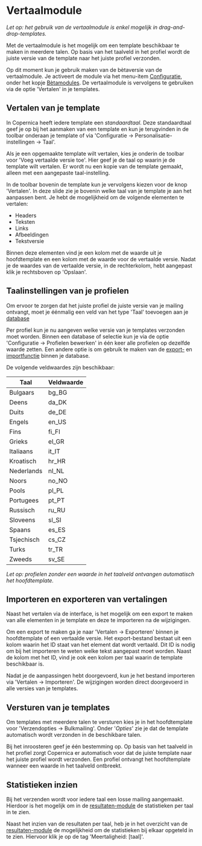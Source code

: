 # Vertaalmodule

*Let op: het gebruik van de vertaalmodule is enkel mogelijk in drag-and-drop-templates.*

Met de vertaalmodule is het mogelijk om een template beschikbaar te maken in meerdere talen. Op basis van het taalveld in het profiel wordt de juiste versie van de template naar het juiste profiel verzonden.

Op dit moment kun je gebruik maken van de bètaversie van de vertaalmodule. Je activeert de module via het menu-item [Configuratie](https://ms.copernica.com/#/admin), onder het kopje [Bètamodules](https://ms.copernica.com/#/admin/user/betamodules). De vertaalmodule is vervolgens te gebruiken via de optie 'Vertalen' in je templates.

## Vertalen van je template
In Copernica heeft iedere template een *standaardtaal*. Deze standaardtaal geef je op bij het aanmaken van een template en kun je terugvinden in de toolbar onderaan je template of via 'Configuratie -> Personalisatie-instellingen -> Taal'.

Als je een opgemaakte template wilt vertalen, kies je onderin de toolbar voor 'Voeg vertaalde versie toe'. Hier geef je de taal op waarin je de template wilt vertalen. Er wordt nu een kopie van de template gemaakt, alleen met een aangepaste taal-instelling.

In de toolbar bovenin de template kun je vervolgens kiezen voor de knop 'Vertalen'. In deze slide zie je bovenin welke taal van je template je aan het aanpassen bent. Je hebt de mogelijkheid om de volgende elementen te vertalen:
- Headers
- Teksten
- Links
- Afbeeldingen
- Tekstversie

Binnen deze elementen vind je een kolom met de waarde uit je hoofdtemplate en een kolom met de waarde voor de vertaalde versie. 
Nadat je de waardes van de vertaalde versie, in de rechterkolom, hebt aangepast klik je rechtsboven op 'Opslaan'.

## Taalinstellingen van je profielen
Om ervoor te zorgen dat het juiste profiel de juiste versie van je mailing ontvangt, moet je éénmalig een veld van het type 'Taal' toevoegen aan je [database](https://ms.copernica.com/#/profiles)

Per profiel kun je nu aangeven welke versie van je templates verzonden moet worden. Binnen een database of selectie kun je via de optie 'Configuratie -> Profielen bewerken' in één keer alle profielen op dezelfde waarde zetten. Een andere optie is om gebruik te maken van de [export-](https://www.copernica.com/nl/documentation/database-export) en [importfunctie](https://www.copernica.com/nl/documentation/database-import) binnen je database. 

De volgende veldwaardes zijn beschikbaar:

| Taal       | Veldwaarde |
|------------|------------|
| Bulgaars   | bg_BG      |
| Deens      | da_DK      |
| Duits      | de_DE      |
| Engels     | en_US      |
| Fins       | fi_FI      |
| Grieks     | el_GR      |
| Italiaans  | it_IT      |
| Kroatisch  | hr_HR      |
| Nederlands | nl_NL      |
| Noors      | no_NO      |
| Pools      | pl_PL      |
| Portugees  | pt_PT      |
| Russisch   | ru_RU      |
| Sloveens   | sl_SI      |
| Spaans     | es_ES      |
| Tsjechisch | cs_CZ      |
| Turks      | tr_TR      |
| Zweeds     | sv_SE      |

*Let op: profielen zonder een waarde in het taalveld ontvangen automatisch het hoofdtemplate.*

## Importeren en exporteren van vertalingen
Naast het vertalen via de interface, is het mogelijk om een export te maken van alle elementen in je template en deze te importeren na de wijzigingen.

Om een export te maken ga je naar 'Vertalen -> Exporteren' binnen je hoofdtemplate of een vertaalde versie. Het export-bestand bestaat uit een kolom waarin het ID staat van het element dat wordt vertaald. Dit ID is nodig om bij het importeren te weten welke tekst aangepast moet worden. Naast de kolom met het ID, vind je ook een kolom per taal waarin de template beschikbaar is. 

Nadat je de aanpassingen hebt doorgevoerd, kun je het bestand importeren via 'Vertalen -> Importeren'. De wijzigingen worden direct doorgevoerd in alle versies van je templates.

## Versturen van je templates
Om templates met meerdere talen te versturen kies je in het hoofdtemplate voor 'Verzendopties -> Bulkmailing'. Onder '*Opties*' zie je dat de template automatisch wordt verzonden in de beschikbare talen. 

Bij het inroosteren geef je één bestemming op. Op basis van het taalveld in het profiel zorgt Copernica er automatisch voor dat de juiste template naar het juiste profiel wordt verzonden. Een profiel ontvangt het hoofdtemplate wanneer een waarde in het taalveld ontbreekt.

## Statistieken inzien
Bij het verzenden wordt voor iedere taal een losse mailing aangemaakt. Hierdoor is het mogelijk om in de [resultaten-module](https://ms.copernica.com/#/results/sentmailings) de statistieken per taal in te zien. 

Naast het inzien van de resultaten per taal, heb je in het overzicht van de [resultaten-module](https://ms.copernica.com/#/results/sentmailings) de mogelijkheid om de statistieken bij elkaar opgeteld in te zien. Hiervoor klik je op de tag 'Meertaligheid: [taal]'. 
